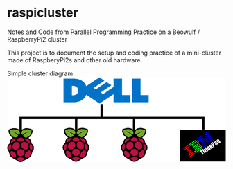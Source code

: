 # raspicluster
Notes and Code from Parallel Programming Practice on a Beowulf / RaspberryPi2 cluster

This project is to document the setup and coding practice of a mini-cluster made of RaspberyPi2s and other old hardware.

Simple cluster diagram: 
![ClusterDiagram](docs/ClusterDiagram.png "Cluster Diagram")
